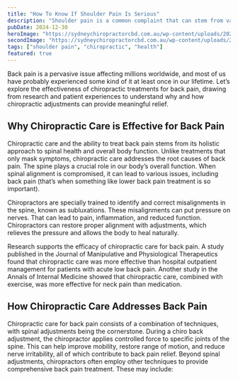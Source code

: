```yaml
---
title: "How To Know If Shoulder Pain Is Serious"
description: "Shoulder pain is a common complaint that can stem from various causes, ranging from minor strains to more serious conditions. Learn when to seek professional help."
pubDate: 2024-12-30
heroImage: "https://sydneychiropractorcbd.com.au/wp-content/uploads/2024/12/The-Main-Reasons-for-Lower-Back-Pain-1024x1024.jpg"
secondImage: "https://sydneychiropractorcbd.com.au/wp-content/uploads/2024/12/The-Main-Reasons-for-Lower-Back-Pain-1024x1024.jpg"
tags: ["shoulder pain", "chiropractic", "health"]
featured: true
---
```


Back pain is a pervasive issue affecting millions worldwide, and most of us have probably experienced some kind of it at least once in our lifetime. Let’s explore the effectiveness of chiropractic treatments for back pain, drawing from research and patient experiences to understand why and how chiropractic adjustments can provide meaningful relief.


## Why Chiropractic Care is Effective for Back Pain

Chiropractic care and the ability to treat back pain stems from its holistic approach to spinal health and overall body function. Unlike treatments that only mask symptoms, chiropractic care addresses the root causes of back pain. The spine plays a crucial role in our body’s overall function. When spinal alignment is compromised, it can lead to various issues, including back pain (that’s when something like lower back pain treatment is so important).

Chiropractors are specially trained to identify and correct misalignments in the spine, known as subluxations. These misalignments can put pressure on nerves. That can lead to pain, inflammation, and reduced function. Chiropractors can restore proper alignment with adjustments, which relieves the pressure and allows the body to heal naturally.

Research supports the efficacy of chiropractic care for back pain. A study published in the Journal of Manipulative and Physiological Therapeutics found that chiropractic care was more effective than hospital outpatient management for patients with acute low back pain. Another study in the Annals of Internal Medicine showed that chiropractic care, combined with exercise, was more effective for neck pain than medication.

## How Chiropractic Care Addresses Back Pain
Chiropractic care for back pain consists of a combination of techniques, with spinal adjustments being the cornerstone. During a chiro back adjustment, the chiropractor applies controlled force to specific joints of the spine. This can help improve mobility, restore range of motion, and reduce nerve irritability, all of which contribute to back pain relief. Beyond spinal adjustments, chiropractors often employ other techniques to provide comprehensive back pain treatment. These may include: